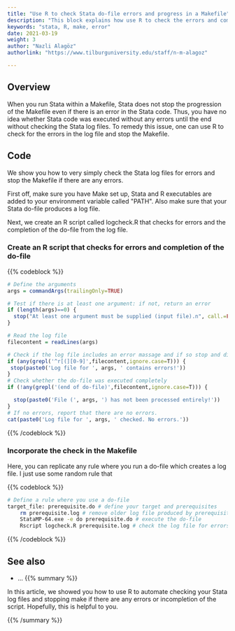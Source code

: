 ```yaml
---
title: "Use R to check Stata do-file errors and progress in a Makefile"
description: "This block explains how use R to check the errors and completion of Stata code in batch mode or in a Makefile."
keywords: "stata, R, make, error"
date: 2021-03-19
weight: 3
author: "Nazli Alagöz"
authorlink: "https://www.tilburguniversity.edu/staff/n-m-alagoz"

---
```


## Overview <!-- Goal of the Building Block -->

When you run Stata within a Makefile, Stata does not stop the progression of the Makefile even if there is an error in the Stata code. Thus, you have no idea whether Stata code was executed without any errors until the end without checking the Stata log files. To remedy this issue, one can use R to check for the errors in the log file and stop the Makefile.

## Code

We show you how to very simply check the Stata log files for errors and stop the Makefile if there are any errors.

First off, make sure you have Make set up, Stata and R executables are added to your environment variable called "PATH".
Also make sure that your Stata do-file produces a log file.

Next, we create an R script called logcheck.R that checks for errors and the completion of the do-file from the log file.

### Create an R script that checks for errors and completion of the do-file

{{% codeblock %}}
```R
# Define the arguments
args = commandArgs(trailingOnly=TRUE)

# Test if there is at least one argument: if not, return an error
if (length(args)==0) {
  stop("At least one argument must be supplied (input file).n", call.=FALSE)
}

# Read the log file
filecontent = readLines(args)

# Check if the log file includes an error massage and if so stop and display an error message
if (any(grepl('^r[(][0-9]',filecontent,ignore.case=T))) {
 stop(paste0('Log file for ', args, ' contains errors!'))
}
# Check whether the do-file was executed completely
if (!any(grepl('(end of do-file)',filecontent,ignore.case=T))) {

  stop(paste0('File (', args, ') has not been processed entirely!'))
}
# If no errors, report that there are no errors.
cat(paste0('Log file for ', args, ' checked. No errors.'))
```
{{% /codeblock %}}

### Incorporate the check in the Makefile
Here, you can replicate any rule where you run a do-file which creates a log file. I just use some random rule that

{{% codeblock %}}

```bash
# Define a rule where you use a do-file
target_file: prerequisite.do # define your target and prerequisites
	rm prerequisite.log # remove older log file produced by prerequisite.do previously
	StataMP-64.exe -e do prerequisite.do # execute the do-file
	Rscript logcheck.R prerequisite.log # check the log file for errors or incompletion
```

{{% /codeblock %}}


## See also

- ...
{{% summary %}}

In this article, we showed you how to use R to automate checking your Stata log files and stopping make if there are any errors or incompletion of the script. Hopefully, this is helpful to you.

{{% /summary %}}
